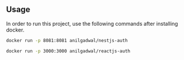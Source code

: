 ## Usage

In order to run this project, use the following commands after installing docker. 

```bash
docker run -p 8081:8081 anilgadwal/nestjs-auth
```

```bash
docker run -p 3000:3000 anilgadwal/reactjs-auth
```